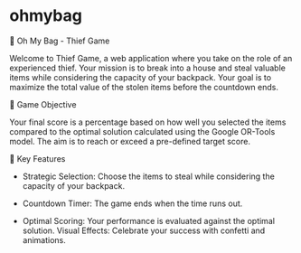 # ohmybag

:school_satchel: Oh My Bag - Thief Game

Welcome to Thief Game, a web application where you take on the role of an experienced thief. Your mission is to break into a house and steal valuable items while considering the capacity of your backpack. Your goal is to maximize the total value of the stolen items before the countdown ends.

:dart: Game Objective

Your final score is a percentage based on how well you selected the items compared to the optimal solution calculated using the Google OR-Tools model. The aim is to reach or exceed a pre-defined target score.

:rocket: Key Features

-   Strategic Selection: Choose the items to steal while considering the capacity of your backpack.

-   Countdown Timer: The game ends when the time runs out.

-   Optimal Scoring: Your performance is evaluated against the optimal solution. Visual Effects: Celebrate your success with confetti and animations.
